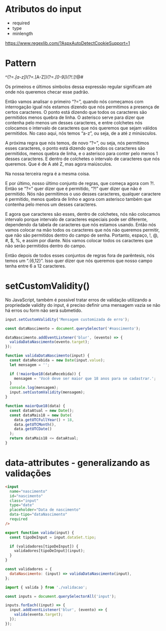 # Atributos do input

- required
- type
- minlength

https://www.regexlib.com/?AspxAutoDetectCookieSupport=1

# Pattern

^(?=._[a-z])(?=._[A-Z])(?=._[0-9])(?!._[!@#$%^&*]).{6,12}$

Os primeiros e últimos símbolos dessa expressão regular significam até onde nós queremos checar esse padrão.

Então vamos analisar o primeiro “?=”, quando nós começamos com interrogação igual nós estamos dizendo que nós permitimos a presença de certos caracteres. O ponto está dizendo que todos os caracteres são permitidos menos quebra de linha. O asterisco serve para dizer que contenha pelo menos um desses caracteres, e entre colchetes nós colocamos o intervalo de caracteres que nós queremos que sejam válidos permitidos. No caso aqui, nós temos “a-z”, ou seja, de a até z minúsculos.

A próxima regra que nós temos, de novo “?=”, ou seja, nós permitimos esses caracteres, o ponto está dizendo que todos os caracteres são permitidos, menos quebra de linha, e o asterisco para conter pelo menos 1 desses caracteres. E dentro de colchetes o intervalo de caracteres que nós queremos. Que é de A até Z, mas agora maiúsculos.

Na nossa terceira regra é a mesma coisa.

E por último, nosso último conjunto de regras, que começa agora com ?!. Então se “?=” quer dizer que é permitido, “?!” quer dizer que não é permitido. Nós não permitimos o uso desses caracteres, qualquer caractere é permitido, menos quebra de linho e agora com asterisco também que contenha pelo menos um desses caracteres.

E agora que caracteres são esses, dentro de colchetes, nós não colocamos intervalo porque intervalo de caracteres especiais pode ser diferente, dependendo da tabela de caracteres que nós estamos usando. Então nós vamos colocar na mão todos os caracteres que nós não queremos permitir, que não são permitidos dentro do campo de senha. Portanto, espaço, !, @, #, $, %, e assim por diante. Nós vamos colocar todos os caracteres que não serão permitidos dentro do campo.

Então depois de todos esses conjuntos de regras fora de parêntesis, nós temos um “.{6,12}”. Isso quer dizer que nós queremos que nosso campo tenha entre 6 a 12 caracteres.

# setCustomValidity()

No JavaScript, também é possível tratar erros de validação utilizando a propriedade validity do input, é preciso definir uma mensagem vazia se não há erros ou form não será submetido.

```js
input.setCustomValidity('Mensagem customizada de erro');
```

```js
const dataNascimento = document.querySelector('#nascimento');

dataNascimento.addEventListener('blur', (evento) => {
  validaDataNascimento(evento.target);
});

function validaDataNascimento(input) {
  const dataRecebida = new Date(input.value);
  let mensagem = '';

  if (!maiorQue18(dataRecebida)) {
    mensagem = 'Você deve ser maior que 18 anos para se cadastrar.';
  }
  console.log(mensagem);
  input.setCustomValidity(mensagem);
}

function maiorQue18(data) {
  const dataAtual = new Date();
  const dataMais18 = new Date(
    data.getUTCFullYear() + 18,
    data.getUTCMonth(),
    data.getUTCDate()
  );
  return dataMais18 <= dataAtual;
}
```

# data-attributes - generalizando as validações

```html
<input
  name="nascimento"
  id="nascimento"
  class="input"
  type="date"
  placeholder="Data de nascimento"
  data-tipo="dataNascimento"
  required
/>
```

```js
export function valida(input) {
  const tipoDeInput = input.dataSet.tipo;

  if (validadores[tipoDeInput]) {
    validadores[tipoDeInput](input);
  }
}
```

```js
const validadores = {
  dataNascimento: (input) => validaDataNascimento(input),
};

import { valida } from './validacao';

const inputs = document.querySelectorAll('input');

inputs.forEach((input) => {
  input.addEventListener('blur', (evento) => {
    valida(evento.target);
  });
});
```
